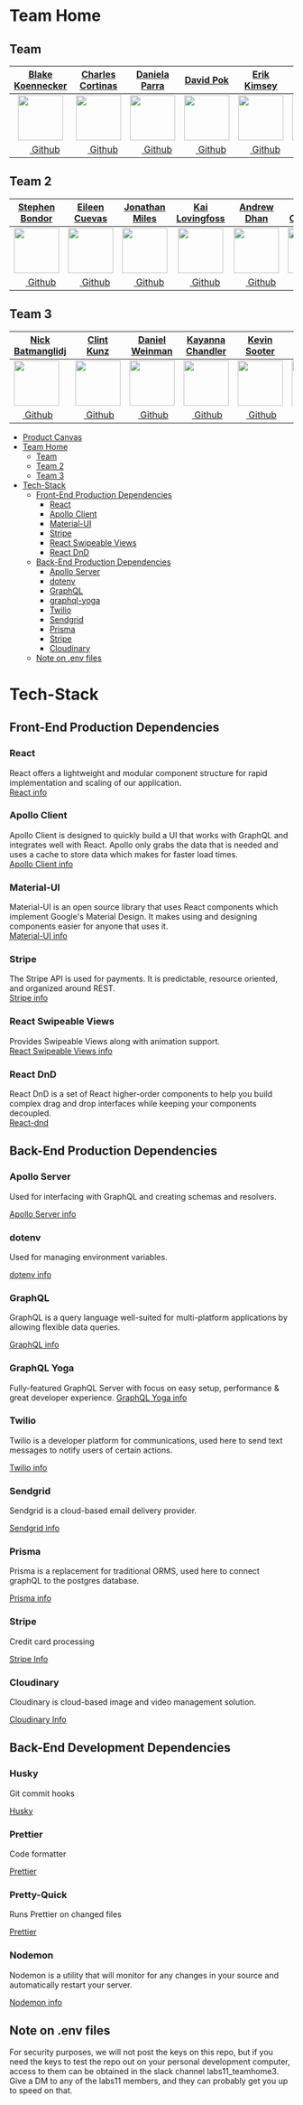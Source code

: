 # Team Home

## Team

|                             [**Blake Koennecker**](https://github.com/koennecker)                              |                             [**Charles Cortinas**](https://github.com/sherlock270)                              |                               [**Daniela Parra**](https://github.com/danielaparra)                               |                                 [**David Pok**](https://github.com/david-pok)                                 |                               [**Erik Kimsey**](https://github.com/ErikKimsey)                                |                               [**Zachary Arney**](https://github.com/zacharyarney)                               |
| :------------------------------------------------------------------------------------------------------------: | :-------------------------------------------------------------------------------------------------------------: | :--------------------------------------------------------------------------------------------------------------: | :-----------------------------------------------------------------------------------------------------------: | :-----------------------------------------------------------------------------------------------------------: | :--------------------------------------------------------------------------------------------------------------: |
| [<img src="https://avatars2.githubusercontent.com/u/41486018?s=80" width="80">](https://github.com/koennecker) | [<img src="https://avatars0.githubusercontent.com/u/26748571?s=80" width="80">](https://github.com/sherlock270) | [<img src="https://avatars1.githubusercontent.com/u/41768821?s=80" width="80">](https://github.com/danielaparra) | [<img src="https://avatars2.githubusercontent.com/u/34250625?s=80" width="80">](https://github.com/david-pok) | [<img src="https://avatars0.githubusercontent.com/u/3199036?s=80" width="80">](https://github.com/ErikKimsey) | [<img src="https://avatars2.githubusercontent.com/u/36084491?s=80" width="80">](https://github.com/zacharyarney) |
|         [<img src="https://github.com/favicon.ico" width="15"> Github](https://github.com/koennecker)          |         [<img src="https://github.com/favicon.ico" width="15"> Github](https://github.com/sherlock270)          |         [<img src="https://github.com/favicon.ico" width="15"> Github](https://github.com/danielaparra)          |         [<img src="https://github.com/favicon.ico" width="15"> Github](https://github.com/david-pok)          |         [<img src="https://github.com/favicon.ico" width="15"> Github](https://github.com/ErikKimsey)         |         [<img src="https://github.com/favicon.ico" width="15"> Github](https://github.com/zacharyarney)          |

## Team 2

|                                 [**Stephen Bondor**](https://github.com/StephenBondor)                                 |                                 [**Eileen Cuevas**](https://github.com/eileencuevas)                                  |                                 [**Jonathan Miles**](https://github.com/jonathantmiles)                                 |                                 [**Kai Lovingfoss**](https://github.com/tryingtokeepup)                                 |                                  [**Andrew Dhan**](https://github.com/ios1-andrew)                                   |                                 [**Nedim Omerovic**](https://github.com/Civoremo)                                 |
| :--------------------------------------------------------------------------------------------------------------------: | :-------------------------------------------------------------------------------------------------------------------: | :---------------------------------------------------------------------------------------------------------------------: | :---------------------------------------------------------------------------------------------------------------------: | :------------------------------------------------------------------------------------------------------------------: | :---------------------------------------------------------------------------------------------------------------: |
| [<img src="https://avatars1.githubusercontent.com/u/43558517?s=460&v=4" width="80">](https://github.com/StephenBondor) | [<img src="https://avatars0.githubusercontent.com/u/35715213?s=460&v=4" width="80">](https://github.com/eileencuevas) | [<img src="https://avatars1.githubusercontent.com/u/41649103?s=460&v=4" width="80">](https://github.com/jonathantmiles) | [<img src="https://avatars1.githubusercontent.com/u/32802660?s=460&v=4" width="80">](https://github.com/tryingtokeepup) | [<img src="https://avatars1.githubusercontent.com/u/41604046?s=460&v=4" width="80">](https://github.com/ios1-andrew) | [<img src="https://avatars2.githubusercontent.com/u/17812457?s=460&v=4" width="80">](https://github.com/Civoremo) |
|            [<img src="https://github.com/favicon.ico" width="15"> Github](https://github.com/StephenBondor)            |            [<img src="https://github.com/favicon.ico" width="15"> Github](https://github.com/eileencuevas)            |            [<img src="https://github.com/favicon.ico" width="15"> Github](https://github.com/jonathantmiles)            |            [<img src="https://github.com/favicon.ico" width="15"> Github](https://github.com/tryingtokeepup)            |            [<img src="https://github.com/favicon.ico" width="15"> Github](https://github.com/ios1-andrew)            |            [<img src="https://github.com/favicon.ico" width="15"> Github](https://github.com/Civoremo)            |

## Team 3

|[**Nick Batmanglidj**](https://github.com/Moonkaman)|[**Clint Kunz**](https://github.com/clintKunz)|[**Daniel Weinman**](https://github.com/notontilt09)|    [**Kayanna Chandler**](https://github.com/tryingtokeepup)|[**Kevin Sooter**](https://github.com/ios1-andrew)|[**Ivan Caldwell**](https://github.com/Civoremo)|[**Iyin Raphael**](https://github.com/iyinraphael)|        
|-|-|-|-|-|-|-|
| [<img src="https://avatars3.githubusercontent.com/u/43870913?s=96&v=4" width="80">](https://github.com/Moonkaman) | [<img src="https://avatars1.githubusercontent.com/u/37884315?s=96&v=4" width="80">](https://github.com/clintKunz) | [<img src="https://avatars1.githubusercontent.com/u/3112234?s=460&v=4" width="80">](https://github.com/notontilt09) | [<img src="https://avatars2.githubusercontent.com/u/15643948?s=96&v=4" width="80">](https://github.com/yannafaith) | [<img src="https://avatars0.githubusercontent.com/u/8606583?s=96&v=4" width="80">](https://github.com/kevin-sooter) | [<img src="https://avatars3.githubusercontent.com/u/44551451?s=96&v=4" width="80">](https://github.com/IvanCaldwell) | [<img src="https://avatars0.githubusercontent.com/u/18716148?s=460&v=4" width="80">](https://github.com/iyinraphael)
|[<img src="https://github.com/favicon.ico" width="15"> Github](https://github.com/Moonkaman)            |            [<img src="https://github.com/favicon.ico" width="15"> Github](https://github.com/clintKunz)            |            [<img src="https://github.com/favicon.ico" width="15"> Github](https://github.com/notontilt09)            |            [<img src="https://github.com/favicon.ico" width="15"> Github](https://github.com/yannafaith)            |            [<img src="https://github.com/favicon.ico" width="15"> Github](https://github.com/kevin-sooter)            |            [<img src="https://github.com/favicon.ico" width="15"> Github](https://github.com/IvanCaldwell)            | [<img src="https://github.com/favicon.ico" width="15"> Github](https://github.com/iyinraphael)



- [Product Canvas](https://docs.google.com/document/d/1Sq5TefigoRrpykP1LtZGTw6i00ltIC248FzGPcCzjZw/)
- [Team Home](#team-home)
  - [Team](#team)
  - [Team 2](#team-2)
  - [Team 3](#team-3)
- [Tech-Stack](#tech-stack)
  - [Front-End Production Dependencies](#front-end-production-dependencies)
    - [React](#react)
    - [Apollo Client](#apollo-client)
    - [Material-UI](#material-ui)
    - [Stripe](#stripe)
    - [React Swipeable Views](#react-swipeable-views)
    - [React DnD](#react-dnd)
  - [Back-End Production Dependencies](#back-end-production-dependencies)
    - [Apollo Server](#apollo-server)
    - [dotenv](#dotenv)
    - [GraphQL](#graphql)
    - [graphql-yoga](#graphql-yoga)
    - [Twilio](#twilio)
    - [Sendgrid](#sendgrid)
    - [Prisma](#prisma)
    - [Stripe](#stripe-2)
    - [Cloudinary](#cloudinary)
  - [Note on .env files](#note-on-env-files)

# Tech-Stack

## Front-End Production Dependencies

### React

React offers a lightweight and modular component structure for rapid implementation and scaling of our application.<br/>[React info](https://reactjs.org/docs/getting-started.html)

### Apollo Client

Apollo Client is designed to quickly build a UI that works with GraphQL and integrates well with React. Apollo only grabs the data that is needed and uses a cache to store data which makes for faster load times.
<br/>[Apollo Client info](https://www.apollographql.com/docs/react/)

### Material-UI

Material-UI is an open source library that uses React components which implement Google's Material Design. It makes using and designing components easier for anyone that uses it.<br/>[Material-UI info](https://material-ui.com/)

### Stripe

The Stripe API is used for payments. It is predictable, resource oriented, and organized around REST.<br/>[Stripe info](https://stripe.com/docs/api)

### React Swipeable Views

Provides Swipeable Views along with animation support.<br/>[React Swipeable Views info](https://react-swipeable-views.com/)

### React DnD

React DnD is a set of React higher-order components to help you build complex drag and drop interfaces while keeping your components decoupled.<br/>[React-dnd](http://react-dnd.github.io/react-dnd/about)

## Back-End Production Dependencies

### Apollo Server

Used for interfacing with GraphQL and creating schemas and resolvers.

[Apollo Server info](https://www.apollographql.com/docs/)

### dotenv

Used for managing environment variables.

[dotenv info](https://github.com/motdotla/dotenv)

### GraphQL

GraphQL is a query language well-suited for multi-platform applications by allowing flexible data queries.

[GraphQL info](https://graphql.org/)

### GraphQL Yoga

Fully-featured GraphQL Server with focus on easy setup, performance & great developer experience.
[GraphQL Yoga info](https://www.npmjs.com/package/graphql-yoga)

### Twilio

Twilio is a developer platform for communications, used here to send text messages to notify users of certain actions.

[Twilio info](https://www.twilio.com/docs/)

### Sendgrid

Sendgrid is a cloud-based email delivery provider.

[Sendgrid info](https://github.com/sendgrid/docs)

### Prisma

Prisma is a replacement for traditional ORMS, used here to connect graphQL to the postgres database.

[Prisma info](https://www.prisma.io/docs)

### Stripe

Credit card processing

[Stripe Info](https://stripe.com/docs)

### Cloudinary 

Cloudinary is cloud-based image and video management solution.

[Cloudinary Info](https://cloudinary.com/documentation)


## Back-End Development Dependencies

### Husky

Git commit hooks

[Husky](https://www.npmjs.com/package/husky)

### Prettier

Code formatter

[Prettier](https://www.npmjs.com/package/prettier)

### Pretty-Quick

Runs Prettier on changed files

[Prettier](https://www.npmjs.com/package/pretty-quick)

### Nodemon

Nodemon is a utility that will monitor for any changes in your source and automatically restart your server.

[Nodemon info](https://nodemon.io/)

## Note on .env files

For security purposes, we will not post the keys on this repo, but if you need the keys to test the repo out on your
personal development computer, access to them can be obtained in the slack channel labs11_teamhome3. Give a DM to any of the labs11 members, and they can probably get you up to speed on that.